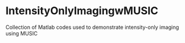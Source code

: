 # IntensityOnlyImagingwMUSIC
Collection of Matlab codes used to demonstrate intensity-only imaging using MUSIC
